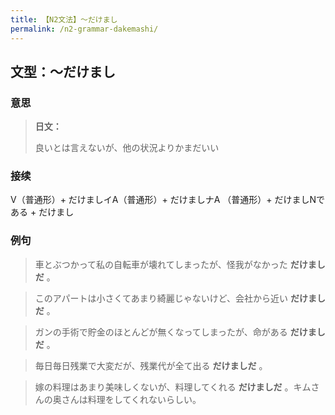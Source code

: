 ```yaml
---
title: 【N2文法】〜だけまし
permalink: /n2-grammar-dakemashi/
---
```


## 文型：〜だけまし

### 意思

> **日文：**
> 
> 良いとは言えないが、他の状況よりかまだいい


### 接续

V（普通形）+ だけましイA（普通形）+ だけましナA （普通形）+ だけましNである + だけまし

### 例句

> 車とぶつかって私の自転車が壊れてしまったが、怪我がなかった **だけましだ** 。

> このアパートは小さくてあまり綺麗じゃないけど、会社から近い **だけましだ** 。

> ガンの手術で貯金のほとんどが無くなってしまったが、命がある **だけましだ** 。

> 毎日毎日残業で大変だが、残業代が全て出る **だけましだ** 。

> 嫁の料理はあまり美味しくないが、料理してくれる **だけましだ** 。キムさんの奥さんは料理をしてくれないらしい。

